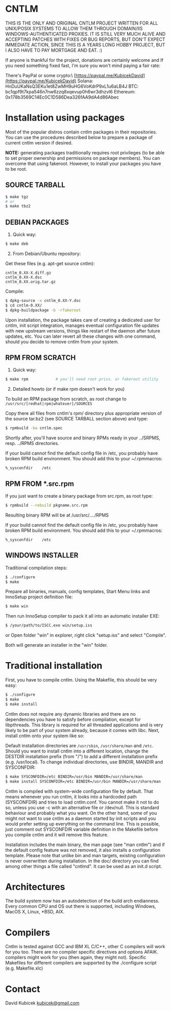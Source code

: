 # CNTLM

THIS IS THE ONLY AND ORIGINAL CNTLM PROJECT WRITTEN FOR ALL UNIX/POSIX SYSTEMS TO ALLOW THEM THROUGH DOMAIN/IIS WINDOWS-AUTHENTICATED PROXIES.
IT IS STILL VERY MUCH ALIVE AND ACCEPTING PATCHES WITH FIXES OR BUG REPORTS, BUT DON'T EXPECT IMMEDIATE ACTION, SINCE THIS IS A YEARS LONG HOBBY
PROJECT, BUT I ALSO HAVE TO PAY MORTGAGE AND EAT. :)

If anyone is thankful for the project, donations are certainly welcome and
If you need something fixed fast, I'm sure you won't mind paying a fair rate:

There's PayPal or some crypto:\\
[https://paypal.me/KubicekDavid](https://paypal.me/KubicekDavid)
Solana: HnDuUKaNsQ3EKu1et8ZwMH9uHG6VoKdrP9xL1u6aLB4J
BTC: bc1qpf9t7kpa546n7nw6zzq8xqevup0h6wr3dhzvl6
Ethereum: 0x178b3569C14Ec0C1D586Dea326fAA9dA4d86Abec

# Installation using packages

Most of the popular distros contain cntlm packages in their repositories.
You can use the procedures described below to prepare a package of current cntlm
version if desired.

**NOTE:** generating packages traditionally requires root privileges (to be able to set
proper ownership and permissions on package members). You can overcome that using
fakeroot. However, to install your packages you have to be root.

## SOURCE TARBALL

```bash
$ make tgz
# or
$ make tbz2
```

## DEBIAN PACKAGES

1. Quick way:

```bash
$ make deb
```

2. From Debian/Ubuntu repository:

Get these files (e.g. apt-get source cntlm):

```
cntlm_0.XX-X.diff.gz
cntlm_0.XX-X.dsc
cntlm_0.XX.orig.tar.gz
```

Compile:

```bash
$ dpkg-source -x cntlm_0.XX-Y.dsc
$ cd cntlm-0.XX/
$ dpkg-buildpackage -b -rfakeroot
```

Upon installation, the package takes care of creating a dedicated user for
cntlm, init script integration, manages eventual configuration file updates
with new upstream versions, things like restart of the daemon after future
updates, etc. You can later revert all these changes with one command, should
you decide to remove cntlm from your system.

## RPM FROM SCRATCH

1. Quick way:

```bash
$ make rpm            # you'll need root privs. or fakeroot utility
```

2. Detailed howto (or if make rpm doesn't work for you)

To build an RPM package from scratch, as root change to
`/usr/src/[redhat|rpm|whatever]/SOURCES`

Copy there all files from cntlm's rpm/ directory plus appropriate version of
the source tar.bz2 (see SOURCE TARBALL section above) and type:

```bash
$ rpmbuild -ba cntlm.spec
```

Shortly after, you'll have source and binary RPMs ready in your ../SRPMS, resp.
../RPMS directories.

If your build cannot find the default config file in /etc, you probably have
broken RPM build environment. You should add this to your ~/.rpmmacros:
```
%_sysconfdir    /etc
```

## RPM FROM *.src.rpm

If you just want to create a binary package from src.rpm, as root type:

```bash
$ rpmbuild --rebuild pkgname.src.rpm
```

Resulting binary RPM will be at /usr/src/..../RPMS

If your build cannot find the default config file in /etc, you probably have
broken RPM build environment. You should add this to your ~/.rpmmacros:
```
%_sysconfdir    /etc
```

## WINDOWS INSTALLER

Traditional compilation steps:

```bash
$ ./configure
$ make
```

Prepare all binaries, manuals, config templates, Start Menu links and InnoSetup
project definition file:

```bash
$ make win
```

Then run InnoSetup compiler to pack it all into an automatic installer EXE:

```bash
$ /your/path/to/ISCC.exe win/setup.iss
```
or
Open folder "win" in explorer, right click "setup.iss" and select "Compile".

Both will generate an installer in the "win" folder.

# Traditional installation

First, you have to compile cntlm. Using the Makefile, this should be very easy:

```bash
$ ./configure
$ make
$ make install
```

Cntlm does not require any dynamic libraries and there are no dependencies you
have to satisfy before compilation, except for libpthreads. This library is
required for all threaded applications and is very likely to be part of your
system already, because it comes with libc. Next, install cntlm onto your
system like so:

Default installation directories are `/usr/sbin`, `/usr/share/man` and `/etc`. Should
you want to install cntlm into a different location, change the DESTDIR
installation prefix (from "/") to add a different installation prefix (e.g.
/usr/local). To change individual directories, use BINDIR, MANDIR and
SYSCONFDIR:

```bash
$ make SYSCONFDIR=/etc BINDIR=/usr/bin MANDIR=/usr/share/man
$ make install SYSCONFDIR=/etc BINDIR=/usr/bin MANDIR=/usr/share/man
```

Cntlm is compiled with system-wide configuration file by default. That means
whenever you run cntlm, it looks into a hardcoded path (SYSCONFDIR) and tries
to load cntlm.conf. You cannot make it not to do so, unless you use -c with an
alternative file or /dev/null. This is standard behaviour and probably what you
want. On the other hand, some of you might not want to use cntlm as a daemon
started by init scripts and you would prefer setting up everything on the
command line. This is possible, just comment out SYSCONFDIR variable definition
in the Makefile before you compile cntlm and it will remove this feature.

Installation includes the main binary, the man page (see "man cntlm") and if
the default config feature was not removed, it also installs a configuration
template. Please note that unlike bin and man targets, existing configuration
is never overwritten during installation. In the doc/ directory you can find
among other things a file called "cntlmd". It can be used as an init.d script.

# Architectures

The build system now has an autodetection of the build arch endianness. Every
common CPU and OS out there is supported, including Windows, MacOS X, Linux,
*BSD, AIX.

# Compilers

Cntlm is tested against GCC and IBM XL C/C++, other C compilers will work
for you too. There are no compiler specific directives and options AFAIK.
compilers might work for you (then again, they might not). Specific
Makefiles for different compilers are supported by the ./configure script
(e.g. Makefile.xlc)

# Contact

David Kubicek <kubicek@gmail.com>
